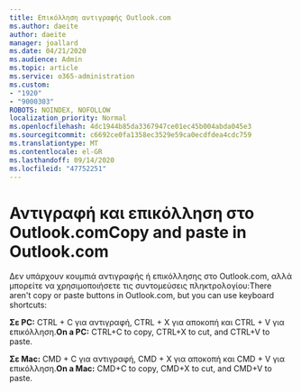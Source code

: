 ```yaml
---
title: Επικόλληση αντιγραφής Outlook.com
ms.author: daeite
author: daeite
manager: joallard
ms.date: 04/21/2020
ms.audience: Admin
ms.topic: article
ms.service: o365-administration
ms.custom:
- "1920"
- "9000303"
ROBOTS: NOINDEX, NOFOLLOW
localization_priority: Normal
ms.openlocfilehash: 4dc1944b85da3367947ce01ec45b004abda045e3
ms.sourcegitcommit: c6692ce0fa1358ec3529e59ca0ecdfdea4cdc759
ms.translationtype: MT
ms.contentlocale: el-GR
ms.lasthandoff: 09/14/2020
ms.locfileid: "47752251"
---
```

# <a name="copy-and-paste-in-outlookcom"></a><span data-ttu-id="d6160-102">Αντιγραφή και επικόλληση στο Outlook.com</span><span class="sxs-lookup"><span data-stu-id="d6160-102">Copy and paste in Outlook.com</span></span>

<span data-ttu-id="d6160-103">Δεν υπάρχουν κουμπιά αντιγραφής ή επικόλλησης στο Outlook.com, αλλά μπορείτε να χρησιμοποιήσετε τις συντομεύσεις πληκτρολογίου:</span><span class="sxs-lookup"><span data-stu-id="d6160-103">There aren't copy or paste buttons in Outlook.com, but you can use keyboard shortcuts:</span></span>

<span data-ttu-id="d6160-104">**Σε PC:** CTRL + C για αντιγραφή, CTRL + X για αποκοπή και CTRL + V για επικόλληση.</span><span class="sxs-lookup"><span data-stu-id="d6160-104">**On a PC:** CTRL+C to copy, CTRL+X to cut, and CTRL+V to paste.</span></span>

<span data-ttu-id="d6160-105">**Σε Mac:** CMD + C για αντιγραφή, CMD + X για αποκοπή και CMD + V για επικόλληση.</span><span class="sxs-lookup"><span data-stu-id="d6160-105">**On a Mac:** CMD+C to copy, CMD+X to cut, and CMD+V to paste.</span></span>
